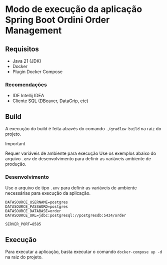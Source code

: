 # Modo de execução da aplicação Spring Boot Ordini Order Management

## Requisitos
- Java 21 (JDK)
- Docker
- Plugin Docker Compose

### Recomendações

- IDE Intellij IDEA
- Cliente SQL (DBeaver, DataGrip, etc)

## Build

A execução do build é feita através do comando `./gradlew build` na raiz do projeto.

> [!IMPORTANT]
>
> Requer variáveis de ambiente para execução
> Use os exemplos abaixo do arquivo `.env` de desenvolvimento para definir as variáveis ambiente de produção.

### Desenvolvimento

Use o arquivo de tipo `.env` para definir as variáveis de ambiente necessárias para execução da aplicação.

```dotenv {.env}
DATASOURCE_USERNAME=postgres
DATASOURCE_PASSWORD=postgres
DATASOURCE_DATABASE=order
DATASOURCE_URL=jdbc:postgresql://postgresdb:5434/order

SERVER_PORT=8585
```

## Execução

Para executar a aplicação, basta executar o comando `docker-compose up -d` na raiz do projeto.
